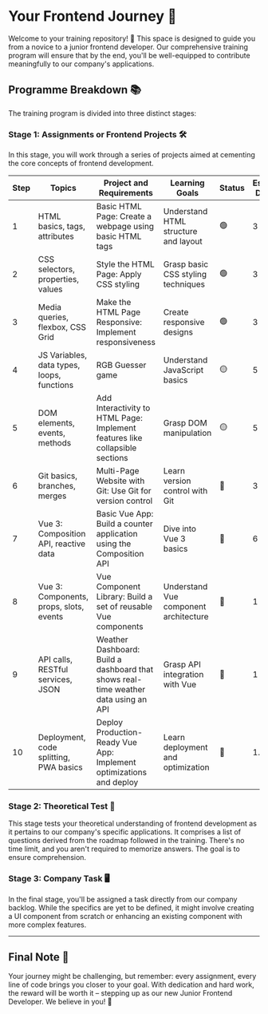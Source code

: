 # Your Frontend Journey 🚀

Welcome to your training repository! 🎉 This space is designed to guide you from a novice to a junior frontend developer. Our comprehensive training program will ensure that by the end, you'll be well-equipped to contribute meaningfully to our company's applications.

## Programme Breakdown 📚

The training program is divided into three distinct stages:

### Stage 1: Assignments or Frontend Projects 🛠️

In this stage, you will work through a series of projects aimed at cementing the core concepts of frontend development.

| Step | Topics                                     | Project and Requirements                                                            | Learning Goals                        | Status | Estimated Duration |
| ---- | ------------------------------------------ | ----------------------------------------------------------------------------------- | ------------------------------------- | ------ | ------------------ |
| 1    | HTML basics, tags, attributes              | Basic HTML Page: Create a webpage using basic HTML tags                             | Understand HTML structure and layout  | 🟢     | 3 days             |
| 2    | CSS selectors, properties, values          | Style the HTML Page: Apply CSS styling                                              | Grasp basic CSS styling techniques    | 🟢     | 3 days             |
| 3    | Media queries, flexbox, CSS Grid           | Make the HTML Page Responsive: Implement responsiveness                             | Create responsive designs             | 🟢     | 3 days             |
| 4    | JS Variables, data types, loops, functions | RGB Guesser game                                                                    | Understand JavaScript basics          | 🟡     | 5 days             |
| 5    | DOM elements, events, methods              | Add Interactivity to HTML Page: Implement features like collapsible sections        | Grasp DOM manipulation                | 🟡     | 5 days             |
| 6    | Git basics, branches, merges               | Multi-Page Website with Git: Use Git for version control                            | Learn version control with Git        | 🛑     | 3 days             |
| 7    | Vue 3: Composition API, reactive data      | Basic Vue App: Build a counter application using the Composition API                | Dive into Vue 3 basics                | 🛑     | 6 days             |
| 8    | Vue 3: Components, props, slots, events    | Vue Component Library: Build a set of reusable Vue components                       | Understand Vue component architecture | 🛑     | 1 week             |
| 9    | API calls, RESTful services, JSON          | Weather Dashboard: Build a dashboard that shows real-time weather data using an API | Grasp API integration with Vue        | 🛑     | 1 week             |
| 10   | Deployment, code splitting, PWA basics     | Deploy Production-Ready Vue App: Implement optimizations and deploy                 | Learn deployment and optimization     | 🛑     | 1.5 weeks          |

### Stage 2: Theoretical Test 🧠

This stage tests your theoretical understanding of frontend development as it pertains to our company's specific applications. It comprises a list of questions derived from the roadmap followed in the training. There's no time limit, and you aren't required to memorize answers. The goal is to ensure comprehension.

### Stage 3: Company Task 🖥️

In the final stage, you'll be assigned a task directly from our company backlog. While the specifics are yet to be defined, it might involve creating a UI component from scratch or enhancing an existing component with more complex features.

---

## Final Note 🌟

Your journey might be challenging, but remember: every assignment, every line of code brings you closer to your goal. With dedication and hard work, the reward will be worth it – stepping up as our new Junior Frontend Developer. We believe in you! 🎊
